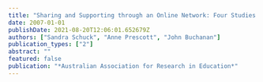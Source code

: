```yaml
---
title: "Sharing and Supporting through an Online Network: Four Studies with Newly Appointed Teachers"
date: 2007-01-01
publishDate: 2021-08-20T12:06:01.652679Z
authors: ["Sandra Schuck", "Anne Prescott", "John Buchanan"]
publication_types: ["2"]
abstract: ""
featured: false
publication: "*Australian Association for Research in Education*"
---
```



